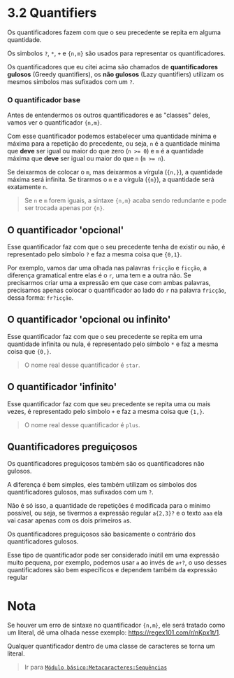 # 3.2 Quantifiers
Os quantificadores fazem com que o seu precedente se repita em alguma quantidade.

Os simbolos `?`, `*`, `+` e `{n,m}` são usados para representar os quantificadores.

Os quantificadores que eu citei acima são chamados de **quantificadores gulosos** (Greedy quantifiers), os **não gulosos** (Lazy quantifiers) utilizam os mesmos simbolos mas sufixados com um `?`.

### O quantificador base
Antes de entendermos os outros quantificadores e as "classes" deles, vamos ver o quantificador `{n,m}`.

Com esse quantificador podemos estabelecer uma quantidade mínima e máxima para a repetição do precedente, ou seja, `n` é a quantidade mínima que **deve** ser igual ou maior do que zero (`n >= 0`) e `m` é a quantidade máxima que **deve** ser igual ou maior do que `n` (`m >= n`).

Se deixarmos de colocar o `m`, mas deixarmos a vírgula (`{n,}`), a quantidade máxima será infinita. Se tirarmos o `m` e a vírgula (`{n}`), a quantidade será exatamente `n`.

> Se `n` e `m` forem iguais, a sintaxe `{n,m}` acaba sendo redundante e pode ser trocada apenas por `{n}`.

## O quantificador 'opcional'
Esse quantificador faz com que o seu precedente tenha de existir ou não, é representado pelo símbolo `?` e faz a mesma coisa que `{0,1}`.

Por exemplo, vamos dar uma olhada nas palavras `fricção` e `ficção`, a diferença gramatical entre elas é o `r`, uma tem e a outra não. Se precisarmos criar uma a expressão em que case com ambas palavras, precisamos apenas colocar o quantificador ao lado do `r` na palavra `fricção`, dessa forma: `fr?icção`.

## O quantificador 'opcional ou infinito'
Esse quantificador faz com que o seu precedente se repita em uma quantidade infinita ou nula, é representado pelo símbolo `*` e faz a mesma coisa que `{0,}`.

> O nome real desse quantificador é `star`.

## O quantificador 'infinito'
Esse quantificador faz com que seu precedente se repita uma ou mais vezes, é representado pelo símbolo `+` e faz a mesma coisa que `{1,}`.

> O nome real desse quantificador é `plus`.

## Quantificadores preguiçosos
Os quantificadores preguiçosos também são os quantificadores não gulosos.

A diferença é bem simples, eles também utilizam os símbolos dos quantificadores gulosos, mas sufixados com um `?`.

Não é só isso, a quantidade de repetições é modificada para o mínimo possível, ou seja, se tivermos a expressão regular `a{2,3}?` e o texto `aaa` ela vai casar apenas com os dois primeiros `a`s.

Os quantificadores preguiçosos são basicamente o contrário dos quantificadores gulosos.

Esse tipo de quantificador pode ser considerado inútil em uma expressão muito pequena, por exemplo, podemos usar `a` ao invés de `a+?`, o uso desses quantificadores são bem específicos e dependem também da expressão regular

# Nota
Se houver um erro de sintaxe no quantificador `{n,m}`, ele será tratado como um literal, dê uma olhada nesse exemplo: https://regex101.com/r/nKpx1t/1.

Qualquer quantificador dentro de uma classe de caracteres se torna um literal.

> Ir para [`Módulo básico:Metacaracteres:Sequências`](sequences/README.md)
